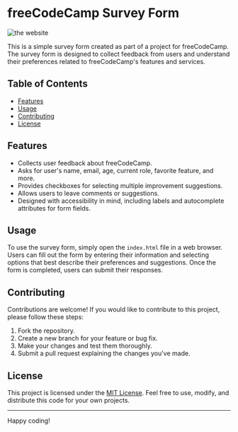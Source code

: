# freeCodeCamp Survey Form
![the website](./preview)

This is a simple survey form created as part of a project for freeCodeCamp. The survey form is designed to collect feedback from users and understand their preferences related to freeCodeCamp's features and services.

## Table of Contents
- [Features](#features)
- [Usage](#usage)
- [Contributing](#contributing)
- [License](#license)

## Features

- Collects user feedback about freeCodeCamp.
- Asks for user's name, email, age, current role, favorite feature, and more.
- Provides checkboxes for selecting multiple improvement suggestions.
- Allows users to leave comments or suggestions.
- Designed with accessibility in mind, including labels and autocomplete attributes for form fields.

## Usage

To use the survey form, simply open the `index.html` file in a web browser. Users can fill out the form by entering their information and selecting options that best describe their preferences and suggestions. Once the form is completed, users can submit their responses.

## Contributing

Contributions are welcome! If you would like to contribute to this project, please follow these steps:

1. Fork the repository.
2. Create a new branch for your feature or bug fix.
3. Make your changes and test them thoroughly.
4. Submit a pull request explaining the changes you've made.

## License
This project is licensed under the [MIT License](LICENSE). Feel free to use, modify, and distribute this code for your own projects.

---

Happy coding!
